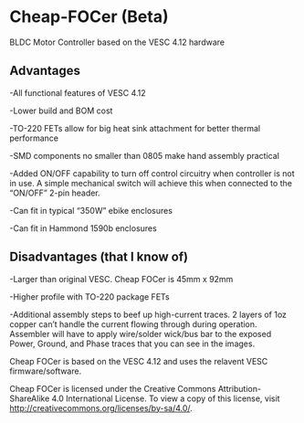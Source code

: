 # Cheap-FOCer (Beta)
BLDC Motor Controller based on the VESC 4.12 hardware

## Advantages
-All functional features of VESC 4.12

-Lower build and BOM cost

-TO-220 FETs allow for big heat sink attachment for better thermal performance

-SMD components no smaller than 0805 make hand assembly practical

-Added ON/OFF capability to turn off control circuitry when controller is not in use. A simple mechanical switch will achieve this when connected to the “ON/OFF” 2-pin header.

-Can fit in typical “350W” ebike enclosures

-Can fit in Hammond 1590b enclosures

## Disadvantages (that I know of)

-Larger than original VESC. Cheap FOCer is 45mm x 92mm

-Higher profile with TO-220 package FETs

-Additional assembly steps to beef up high-current traces. 2 layers of 1oz copper can’t handle the current flowing through during operation. Assembler will have to apply wire/solder wick/bus bar to the exposed Power, Ground, and Phase traces that you can see in the images.

Cheap FOCer is based on the VESC 4.12 and uses the relavent VESC firmware/software.

Cheap FOCer is licensed under the Creative Commons Attribution-ShareAlike 4.0 International License. To view a copy of this license, visit http://creativecommons.org/licenses/by-sa/4.0/.
